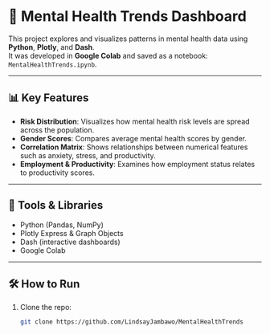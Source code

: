 # 🧠 Mental Health Trends Dashboard

This project explores and visualizes patterns in mental health data using **Python**, **Plotly**, and **Dash**.  
It was developed in **Google Colab** and saved as a notebook: `MentalHealthTrends.ipynb`.

---

## 📊 Key Features
- **Risk Distribution**: Visualizes how mental health risk levels are spread across the population.  
- **Gender Scores**: Compares average mental health scores by gender.  
- **Correlation Matrix**: Shows relationships between numerical features such as anxiety, stress, and productivity.  
- **Employment & Productivity**: Examines how employment status relates to productivity scores.  

---

## 🚀 Tools & Libraries
- Python (Pandas, NumPy)  
- Plotly Express & Graph Objects  
- Dash (interactive dashboards)  
- Google Colab  

---

## 🛠 How to Run
1. Clone the repo:
   ```bash
   git clone https://github.com/LindsayJambawo/MentalHealthTrends

